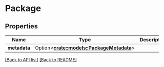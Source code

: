 # Package

## Properties

Name | Type | Description | Notes
------------ | ------------- | ------------- | -------------
**metadata** | Option<[**crate::models::PackageMetadata**](PackageMetadata.md)> |  | 

[[Back to API list]](../README.md#documentation-for-api-endpoints) [[Back to README]](../README.md)


